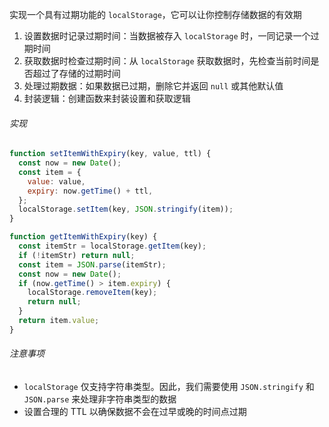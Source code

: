 实现一个具有过期功能的 `localStorage`，它可以让你控制存储数据的有效期

1. 设置数据时记录过期时间：当数据被存入 `localStorage` 时，一同记录一个过期时间
2. 获取数据时检查过期时间：从 `localStorage` 获取数据时，先检查当前时间是否超过了存储的过期时间
3. 处理过期数据：如果数据已过期，删除它并返回 `null` 或其他默认值
4. 封装逻辑：创建函数来封装设置和获取逻辑

###### 实现

```JavaScript
function setItemWithExpiry(key, value, ttl) {
  const now = new Date();
  const item = {
    value: value,
    expiry: now.getTime() + ttl,
  };
  localStorage.setItem(key, JSON.stringify(item));
}

function getItemWithExpiry(key) {
  const itemStr = localStorage.getItem(key);
  if (!itemStr) return null;
  const item = JSON.parse(itemStr);
  const now = new Date();
  if (now.getTime() > item.expiry) {
    localStorage.removeItem(key);
    return null;
  }
  return item.value;
}
```

###### 注意事项

- `localStorage` 仅支持字符串类型。因此，我们需要使用 `JSON.stringify` 和 `JSON.parse` 来处理非字符串类型的数据
- 设置合理的 TTL 以确保数据不会在过早或晚的时间点过期
